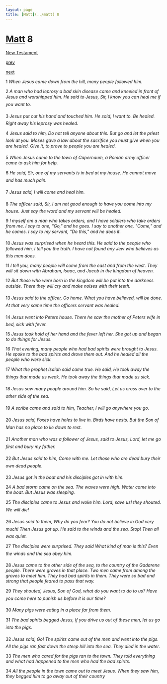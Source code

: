 ```yaml
---
layout: page
title: [Matt](../matt) 8
---
```


# [Matt](../matt) 8

[New Testament](/new-testament)


[prev](matt-7.html)


[next](matt-9.html)

1 _When Jesus came down from the hill, many people followed him._

2 _A man who had leprosy a bad skin disease came and kneeled in front of Jesus and worshipped him. He said to Jesus, Sir, I know you can heal me if you want to._

3 _Jesus put out his hand and touched him. He said, I want to. Be healed. Right away his leprosy was healed._

4 _Jesus said to him, Do not tell anyone about this. But go and let the priest look at you.  Moses gave a law about the sacrifice you must give when you are healed. Give it, to prove to people you are healed._

5 _When Jesus came to the town of Capernaum, a Roman army officer came to ask him for help._

6 _He said, Sir, one of my servants is in bed at my house. He cannot move and has much pain._

7 _Jesus said, I will come and heal him._

8 _The officer said, Sir, I am not good enough to have you come into my house. Just say the word and my servant will be healed._

9 _I myself am a man who takes orders, and I have soldiers who take orders from me. I say to one, "Go," and he goes. I say to another one, "Come," and he comes. I say to my servant, "Do this," and he does it._

10 _Jesus was surprised when he heard this. He said to the people who followed him, I tell you the truth. I have not found any Jew who believes as this man does._

11 _I tell you, many people will come from the east and from the west. They will sit down with Abraham, Isaac, and Jacob in the kingdom of heaven._

12 _But those who were born in the kingdom will be put into the darkness outside. There they will cry and make noises with their teeth._

13 _Jesus said to the officer, Go home. What you have believed, will be done. At that very same time the officers servant was healed._

14 _Jesus went into Peters house. There he saw the mother of Peters wife in bed, sick with fever._

15 _Jesus took hold of her hand and the fever left her. She got up and began to do things for Jesus._

16 _That evening, many people who had bad spirits were brought to Jesus. He spoke to the bad spirits and drove them out. And he healed all the people who were sick._

17 _What the prophet Isaiah said came true. He said, He took away the things that made us weak. He took away the things that made us sick._

18 _Jesus saw many people around him. So he said, Let us cross over to the other side of the sea._

19 _A scribe came and said to him, Teacher, I will go anywhere you go._

20 _Jesus said, Foxes have holes to live in. Birds have nests. But the Son of Man has no place to lie down to rest._

21 _Another man who was a follower of Jesus, said to Jesus, Lord, let me go first and bury my father._

22 _But Jesus said to him, Come with me. Let those who are dead bury their own dead people._

23 _Jesus got in the boat and his disciples got in with him._

24 _A bad storm came on the sea. The waves were high. Water came into the boat. But Jesus was sleeping._

25 _The disciples came to Jesus and woke him. Lord, save us! they shouted. We will die!_

26 _Jesus said to them, Why do you fear? You do not believe in God very much! Then Jesus got up. He said to the winds and the sea, Stop! Then all was quiet._

27 _The disciples were surprised. They said What kind of man is this? Even the winds and the sea obey him._

28 _Jesus came to the other side of the sea, to the country of the Gadarene people. There were graves in that place. Two men came from among the graves to meet him. They had bad spirits in them. They were so bad and strong that people feared to pass that way._

29 _They shouted, Jesus, Son of God, what do you want to do to us? Have you come here to punish us before it is our time?_

30 _Many pigs were eating in a place far from them._

31 _The bad spirits begged Jesus, If you drive us out of these men, let us go into the pigs._

32 _Jesus said, Go! The spirits came out of the men and went into the pigs. All the pigs ran fast down the steep hill into the sea. They died in the water._

33 _The men who cared for the pigs ran to the town. They told everything and what had happened to the men who had the bad spirits._

34 _All the people in the town came out to meet Jesus. When they saw him, they begged him to go away out of their country_

